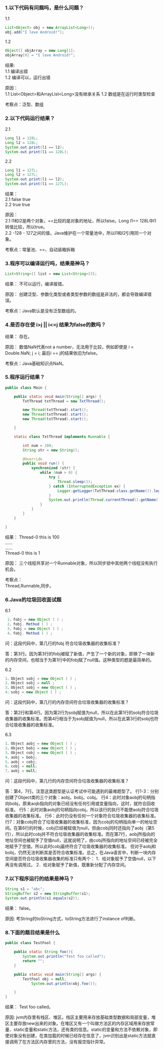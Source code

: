 
### 1.以下代码有问题吗，是什么问题？
1.1
```java
List<Object> obj = new ArrayList<Long>();
obj.add("I love Android!");
```

1.2
```java
Object[] objArray = new Long[1];
objArray[0] = "I love Android!";
```

结果:   
1.1 编译出错   
1.2 编译可以，运行出错

原因：   
1.1 List\<Object\>和ArrayList\<Long\>没有继承关系
1.2 数组是在运行时类型检查

考察点：泛型、数组

### 2.以下代码运行结果？
2.1
```java
Long l1 = 128L;
Long l2 = 128L;
System.out.print(l1 == l2);
System.out.print(l1 == 128L);
```

2.2
```java
Long l1 = 127L;
Long l2 = 127L;
System.out.print(l1 == l2);
System.out.print(l1 == 127L);
```

结果：   
2.1 false  true   
2.2 true  true

原因：   
2.1 l1和l2是两个对象，==比较的是对象的地址，所以false。Long l1== 128L中l1转值比较，所以true。   
2.2 -128 - 127之间的值，Java维护在一个常量池中，所以l1和l2引用同一个对象。

考察点：常量池、==、自动装箱拆箱

### 3.程序可以编译运行吗，结果是神马？
```java
List<String>[] list = new List<String>[3];
```

结果：	
不可以运行，编译报错。

原因：	
创建泛型、参数化类型或者类型参数的数组是非法的，都会导致编译错误。

考察点：Java默认是没有泛型数组的。

### 4.是否存在使 i>j || i<=j 结果为false的数吗？
结果：	
存在。
  
原因：	
数值NaN代表not a number，无法用于比较，例如即使是 i = Double.NaN; j = i; 最后i == j的结果依旧为false。
  
考察点：Java基础知识点NaN。

### 5.程序运行结果？
```java
public class Main {

    public static void main(String[] args) {
        TxtThread txtThread = new TxtThread();

        new Thread(txtThread).start();
        new Thread(txtThread).start();
        new Thread(txtThread).start();

    }

    static class TxtThread implements Runnable {

        int num = 100;
        String str = new String();

        @Override
        public void run() {
            synchronized (str) {
                while (num > 0) {
                    try {
                        Thread.sleep(1);
                    } catch (InterruptedException ex) {
                        Logger.getLogger(TxtThread.class.getName()).log(Level.SEVERE, null, ex);
                    }
                    System.out.println(Thread.currentThread().getName() + " this is " + num--);
                }
            }
        }
    }

}
```
结果：	
Thread-0 this is 100	
......	
......	
Thread-0 this is 1	

原因：	
三个线程共享对一个Runnable对象，所以同步锁中其他两个线程没有执行机会。

考察点：	
Thread,Runnable,同步。

### 6.Java的垃圾回收面试题
6.1
```java
 1．fobj = new Object ( ) ;   
 2．fobj. Method ( ) ;   
 3．fobj = new Object ( ) ;   
 4．fobj. Method ( ) ;   
```
问：这段代码中，第几行的fobj 符合垃圾收集器的收集标准？	
 
答：第3行。因为第3行的fobj被赋了新值，产生了一个新的对象，即换了一块新的内存空间，也相当于为第1行中的fobj赋了null值。这种类型的题是最简单的。 

6.2
```java
1．Object sobj = new Object ( ) ;   
2．Object sobj = null ;   
3．Object sobj = new Object ( ) ;   
4．sobj = new Object ( ) ;   
```
问：这段代码中，第几行的内存空间符合垃圾收集器的收集标准？ 	

答：第2行和第4行。因为第2行为sobj赋值为null，所以在此第1行的sobj符合垃圾收集器的收集标准。而第4行相当于为sobj赋值为null，所以在此第3行的sobj也符合垃圾收集器的收集标准。

6.3
```java
1．Object aobj = new Object ( ) ;   
2．Object bobj = new Object ( ) ;   
3．Object cobj = new Object ( ) ;   
4．aobj = bobj;   
5．aobj = cobj;   
6．cobj = null;   
7．aobj = null; 
```
问：这段代码中，第几行的内存空间符合垃圾收集器的收集标准？ 

答：第4，7行。注意这类题型是认证考试中可能遇到的最难题型了。 
行1-3：分别创建了Object类的三个对象：aobj，bobj，cobj。
行4：此时对象aobj的句柄指向bobj，原来aojb指向的对象已经没有任何引用或变量指向，这时，就符合回收标准。
行5：此时对象aobj的句柄指向cobj，所以该行的执行不能使aobj符合垃圾收集器的收集标准。 
行6：此时仍没有任何一个对象符合垃圾收集器的收集标准。 
行7：对象cobj符合了垃圾收集器的收集标准，因为cobj的句柄指向单一的地址空间。在第6行的时候，cobj已经被赋值为null，但由cobj同时还指向了aobj（第5行），所以此时cobj并不符合垃圾收集器的收集标准。而在第7行，aobj所指向的地址空间也被赋予了空值null，这就说明了，由cobj所指向的地址空间已经被完全地赋予了空值。所以此时cobj最终符合了垃圾收集器的收集标准。 但对于aobj和bobj，仍然无法判断其是否符合收集标准。总之，在Java语言中，判断一块内存空间是否符合垃圾收集器收集的标准只有两个： 
1．给对象赋予了空值null，以下再没有调用过。 
2．给对象赋予了新值，既重新分配了内存空间。 

### 7.以下程序运行的结果是神马？
```java
String s1 = "abc";
StringBuffer s2 = new StringBuffer(s1);
System.out.println(s1.equals(s2));
```
结果：	
false。

原因:	
考String的toString方式，toString方法进行了instance of判断。


### 8.下面的题目结果是什么
```java
public class TestFool {

    public static String foo(){
        System.out.println("Test foo called");
        return "";
    }

    public static void main(String[] args) {
        TestFool obj = null;
            System.out.println(obj.foo());

    }
}
```
结果：	
Test foo called。

原因:	
jvm内存里有栈区、堆区。栈区主要用来存放基础类型数据和局部变量，堆区主要存放new出来的对象。在堆区又有一个叫做方法区的内存区域用来存放常量、static变量和static方法，还有类的信息。static的变量和方法不依赖对象，即使对象没有创建，在类加载的时候已经存在信息了，jvm识别出是static方法就直接调用了在方法区内存里的方法，没有报空指针异常。



